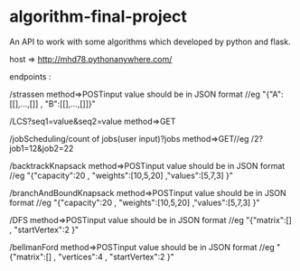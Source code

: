# algorithm-final-project
An API to work with some algorithms which developed by python and flask.

host => http://mhd78.pythonanywhere.com/

endpoints :

/strassen method=>POSTinput value should be in JSON format //eg "{"A":[[],...,[]] , "B":[[],...,[]]}"

/LCS?seq1=value&seq2=value method=>GET

/jobScheduling/count of jobs(user input)?jobs method=>GET//eg /2?job1=12&job2=22

/backtrackKnapsack method=>POSTinput value should be in JSON format //eg "{"capacity":20 , "weights":[10,5,20] ,"values":[5,7,3] }"

/branchAndBoundKnapsack method=>POSTinput value should be in JSON format //eg "{"capacity":20 , "weights":[10,5,20] ,"values":[5,7,3] }"

/DFS method=>POSTinput value should be in JSON format //eg "{"matrix":[] , "startVertex":2 }"

/bellmanFord method=>POSTinput value should be in JSON format //eg "{"matrix":[] , "vertices":4 , "startVertex":2 }"

